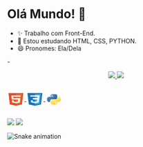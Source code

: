 # Olá Mundo! 👋

- ✨ Trabalho com Front-End.
- 🔭 Estou estudando HTML, CSS, PYTHON.
- 😄 Pronomes: Ela/Dela
 
-<div align="center">
  <a href="https://github.com/gabrieledaconceicao">
  <img height="180em" src="https://github-readme-stats.vercel.app/api?username=gabrieledaconceicao&show_icons=true&theme=midnight-purple&include_all_commits=true&count_private=true"/>
  <img height="180em" src="https://github-readme-stats.vercel.app/api/top-langs/?username=gabrieledaconceicao&layout=compact&langs_count=7&theme=midnight-purple"/>
</div>
<div style="display: inline_block"><br>
  <img align="center" alt="Gabriele-HTML" height="30" width="40" src="https://raw.githubusercontent.com/devicons/devicon/master/icons/html5/html5-original.svg">
  <img align="center" alt="Gabriele-CSS" height="30" width="40" src="https://raw.githubusercontent.com/devicons/devicon/master/icons/css3/css3-original.svg">
  <img align="center" alt="Gabriele-Python" height="30" width="40" src="https://raw.githubusercontent.com/devicons/devicon/master/icons/python/python-original.svg">
</div>
  
##
  
<div> 
  <a href = "mailto:gabi445elle@gmail.com"><img src="https://img.shields.io/badge/-Gmail-%23333?style=for-the-badge&logo=gmail&logoColor=white" target="_blank"></a>
   <a href="https://www.linkedin.com/in/www.linkedin.com/in/gabriele-da-conceição-579859239" target="_blank"><img src="https://img.shields.io/badge/-LinkedIn-%230077B5?style=for-the-badge&logo=linkedin&logoColor=white" target="_blank"></a> 
 </div>
 
![Snake animation](https://github.com/gabrieledaconceicao/gabrieledaconceicao/blob/output/github-contribution-grid-snake.svg)
